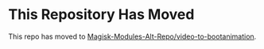 # This Repository Has Moved

This repo has moved to [Magisk-Modules-Alt-Repo/video-to-bootanimation](https://github.com/Magisk-Modules-Alt-Repo/video-to-bootanimation).  
